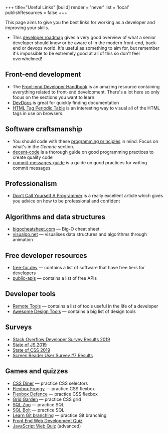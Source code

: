 +++
title="Useful Links"
[build]
  render = 'never'
  list = 'local'
  publishResources = false
+++

This page aims to give you the best links for working as a developer
and improving your skills.

- This [developer roadmap](https://github.com/kamranahmedse/developer-roadmap)
  gives a very good overview of what a senior developer should know or be aware
  of in the modern front-end, back-end or devops world. It's useful as
  something to aim for, but remember it's impossible to be extremely
  good at all of this so don't feel overwhelmed!

## Front-end development

- The [Front-end Developer Handbook](https://frontendmasters.com/books/front-end-handbook/2019/)
  is an amazing resource containing everything related to front-end development.
  There's a lot here so only focus on the sections you want to learn.
- [DevDocs](https://devdocs.io/) is great for quickly finding documentation
- [HTML Tag Periodic Table](https://websitesetup.org/html5-periodical-table/) is an interesting way to visual all of the HTML tags in use on browsers.

## Software craftsmanship

- You should code with these
  [programming principles](https://github.com/webpro/programming-principles)
  in mind. Focus on what's in the _Generic_ section.
- [decent-code](https://robatwilliams.github.io/decent-code/)
  is a thorough guide on good programming practices to create quality code
- [commit-messages-guide](https://github.com/RomuloOliveira/commit-messages-guide)
  is a guide on good practices for writing commit messages

## Professionalism

- [Don't Call Yourself A Programmer](https://www.kalzumeus.com/2011/10/28/dont-call-yourself-a-programmer/) is a really excellent article which gives you advice on how to be professional and confident

## Algorithms and data structures

- [bigocheatsheet.com](https://www.bigocheatsheet.com/) — Big-O cheat sheet
- [visualgo.net](https://visualgo.net/en) — visualises data structures and algorithms through animation

## Free developer resources

- [free-for.dev](https://free-for.dev/) — contains a list of software
  that have free tiers for developers
- [public-apis](https://github.com/public-apis/public-apis) — contains a list
  of free APIs

## Developer tools

- [Remote Tools](https://www.remote.tools/) — contains a list of tools
  useful in the life of a developer
- [Awesome Design Tools](https://flawlessapp.io/designtools) — contains a big
  list of design tools

## Surveys

- [Stack Overflow Developer Survey Results 2019](https://insights.stackoverflow.com/survey/2019)
- [State of JS 2019](https://2019.stateofjs.com/)
- [State of CSS 2019](https://2019.stateofcss.com/)
- [Screen Reader User Survey #7 Results](https://webaim.org/projects/screenreadersurvey7/)

## Games and quizzes

- [CSS Diner](https://flukeout.github.io/) — practice CSS selectors
- [Flexbox Froggy](https://flexboxfroggy.com/) — practice CSS flexbox
- [Flexbox Defence](http://www.flexboxdefense.com/) — practice CSS flexbox
- [Grid Garden](http://cssgridgarden.com/) — practice CSS grid
- [SQL Zoo](https://sqlzoo.net/) — practice SQL
- [SQL Bolt](https://sqlbolt.com/) — practice SQL
- [Learn Git branching](https://learngitbranching.js.org/) — practice Git branching
- [Front End Web Development Quiz](http://davidshariff.com/quiz/)
- [JavaScript Web Quiz](http://davidshariff.com/js-quiz/) (advanced)

